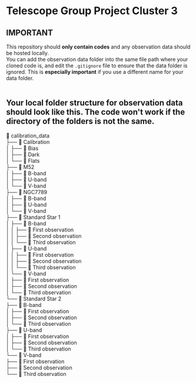 # Telescope Group Project Cluster 3

## IMPORTANT

This repository should **only contain codes** and any observation data should be hosted locally. <br>
You can add the observation data folder into the same file path where your cloned code is, and edit the `.gitignore` file to ensure that the data folder is ignored. This is **especially important** if you use a different name for your data folder.<br><br>

## Your local folder structure for observation data should look like this. The code won't work if the directory of the folders is not the same.

📁 calibration_data  
├── 📁 Calibration  
│   ├── 📁 Bias  
│   ├── 📁 Dark  
│   └── 📁 Flats  
├── 📁 M52  
│   ├── 📁 B-band  
│   ├── 📁 U-band  
│   └── 📁 V-band  
├── 📁 NGC7789  
│   ├── 📁 B-band  
│   ├── 📁 U-band  
│   └── 📁 V-band  
├── 📁 Standard Star 1  
│   ├── 📁 B-band  
│   │   ├── 📁 First observation  
│   │   ├── 📁 Second observation  
│   │   └── 📁 Third observation  
│   ├── 📁 U-band  
│   │   ├── 📁 First observation  
│   │   ├── 📁 Second observation  
│   │   └── 📁 Third observation  
│   └── 📁 V-band  
│       ├── 📁 First observation  
│       ├── 📁 Second observation  
│       └── 📁 Third observation  
└── 📁 Standard Star 2  
    ├── 📁 B-band  
    │   ├── 📁 First observation  
    │   ├── 📁 Second observation  
    │   └── 📁 Third observation  
    ├── 📁 U-band  
    │   ├── 📁 First observation  
    │   ├── 📁 Second observation  
    │   └── 📁 Third observation  
    └── 📁 V-band  
        ├── 📁 First observation  
        ├── 📁 Second observation  
        └── 📁 Third observation  

